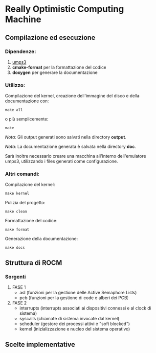 # Really Optimistic Computing Machine

## Compilazione ed esecuzione

### Dipendenze:
1. [umps3](https://github.com/virtualsquare/umps3)
2. __cmake-format__ per la formattazione del codice
3. __doxygen__ per generare la documentazione

### Utilizzo:

Compilazione del kernel, creazione dell'immagine del disco e della documentazione con:
```
make all
```
o più semplicemente:
```
make
```
_Nota:_ Gli output generati sono salvati nella directory __output__.

_Nota:_ La documentazione generata è salvata nella directory __doc__.

Sarà inoltre necessario creare una macchina all'interno dell'emulatore umps3, utilizzando i files generati come configurazione.

### Altri comandi:

Compilazione del kernel:
```
make kernel
```

Pulizia del progetto:
```
make clean
```

Formattazione del codice:
```
make format
```

Generazione della documentazione:
```
make docs 
```

## Struttura di ROCM

### Sorgenti
1. FASE 1
    * asl (funzioni per la gestione delle Active Semaphore Lists)
    * pcb (funzioni per la gestione di code e alberi dei PCB)
2. FASE 2
    * interrupts (interrupts associati ai dispositivi connessi e al clock di sistema)
    * syscalls (chiamate di sistema invocate dal kernel)
    * scheduler (gestore dei processi attivi e "soft blocked")
    * kernel (inizializzazione e nucleo del sistema operativo)


## Scelte implementative






